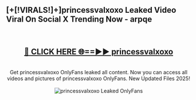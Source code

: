 <h2>[+[!VIRALS!]+]princessvalxoxo Leaked Video Viral On Social X Trending Now - arpqe</h2>
<br>
<div align="center">
<h2><a href="https://libra.edu.pl?princessvalxoxo" rel="nofollow">🔴 CLICK HERE 🌐==►► princessvalxoxo</a></h2>
<br>
Get princessvalxoxo OnlyFans leaked all content. Now you can access all videos and pictures of princessvalxoxo OnlyFans. New Updated Files 2025!
<br>
<br>
<a href="https://libra.edu.pl?princessvalxoxo" rel="nofollow" data-target="animated-image.originalLink"><img src="https://i.ibb.co.com/WyWwxjT/player-gif2.gif" alt="princessvalxoxo Leaked OnlyFans" style="max-width: 100%; display: inline-block;" data-target="animated-image.originalImage"></a>
</div>
<br>